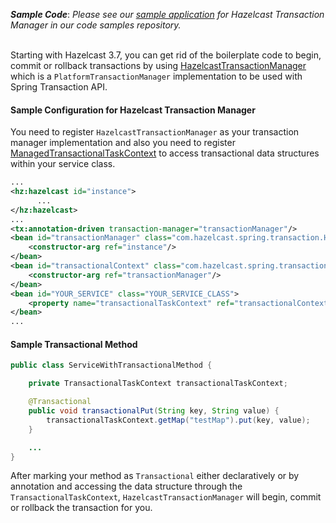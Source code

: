 
***Sample Code***: *Please see our <a href="https://github.com/hazelcast/hazelcast-code-samples/tree/master/hazelcast-integration/spring-transaction-manager" target="_blank">sample application</a> for Hazelcast Transaction Manager in our code samples repository.*
<br></br>

Starting with Hazelcast 3.7, you can get rid of the boilerplate code to begin, commit or rollback transactions by using <a href="https://github.com/hazelcast/hazelcast/blob/master/hazelcast-spring/src/main/java/com/hazelcast/spring/transaction/HazelcastTransactionManager.java" target="_blank">HazelcastTransactionManager</a>
which is a `PlatformTransactionManager` implementation to be used with Spring Transaction API.

#### Sample Configuration for Hazelcast Transaction Manager

You need to register `HazelcastTransactionManager` as your transaction manager implementation and also you need to
register <a href="https://github.com/hazelcast/hazelcast/blob/master/hazelcast-spring/src/main/java/com/hazelcast/spring/transaction/ManagedTransactionalTaskContext.java" target="_blank">ManagedTransactionalTaskContext</a>
to access transactional data structures within your service class.


```xml
...
<hz:hazelcast id="instance">
      ...
</hz:hazelcast>
...
<tx:annotation-driven transaction-manager="transactionManager"/>
<bean id="transactionManager" class="com.hazelcast.spring.transaction.HazelcastTransactionManager">
    <constructor-arg ref="instance"/>
</bean>
<bean id="transactionalContext" class="com.hazelcast.spring.transaction.ManagedTransactionalTaskContext">
    <constructor-arg ref="transactionManager"/>
</bean>
<bean id="YOUR_SERVICE" class="YOUR_SERVICE_CLASS">
    <property name="transactionalTaskContext" ref="transactionalContext"/>
</bean>
...
```

#### Sample Transactional Method

```java
public class ServiceWithTransactionalMethod {

    private TransactionalTaskContext transactionalTaskContext;

    @Transactional
    public void transactionalPut(String key, String value) {
        transactionalTaskContext.getMap("testMap").put(key, value);
    }

    ...
}
```

After marking your method as `Transactional` either declaratively or by annotation and accessing the data structure
through the `TransactionalTaskContext`, `HazelcastTransactionManager` will begin, commit or rollback the transaction for you.

